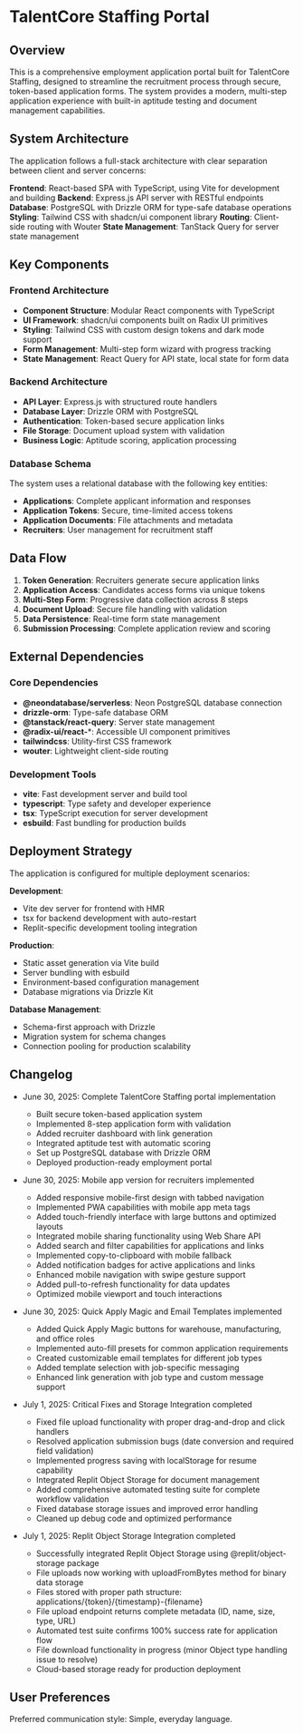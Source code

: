 # TalentCore Staffing Portal

## Overview

This is a comprehensive employment application portal built for TalentCore Staffing, designed to streamline the recruitment process through secure, token-based application forms. The system provides a modern, multi-step application experience with built-in aptitude testing and document management capabilities.

## System Architecture

The application follows a full-stack architecture with clear separation between client and server concerns:

**Frontend**: React-based SPA with TypeScript, using Vite for development and building
**Backend**: Express.js API server with RESTful endpoints
**Database**: PostgreSQL with Drizzle ORM for type-safe database operations
**Styling**: Tailwind CSS with shadcn/ui component library
**Routing**: Client-side routing with Wouter
**State Management**: TanStack Query for server state management

## Key Components

### Frontend Architecture
- **Component Structure**: Modular React components with TypeScript
- **UI Framework**: shadcn/ui components built on Radix UI primitives
- **Styling**: Tailwind CSS with custom design tokens and dark mode support
- **Form Management**: Multi-step form wizard with progress tracking
- **State Management**: React Query for API state, local state for form data

### Backend Architecture
- **API Layer**: Express.js with structured route handlers
- **Database Layer**: Drizzle ORM with PostgreSQL
- **Authentication**: Token-based secure application links
- **File Storage**: Document upload system with validation
- **Business Logic**: Aptitude scoring, application processing

### Database Schema
The system uses a relational database with the following key entities:
- **Applications**: Complete applicant information and responses
- **Application Tokens**: Secure, time-limited access tokens
- **Application Documents**: File attachments and metadata
- **Recruiters**: User management for recruitment staff

## Data Flow

1. **Token Generation**: Recruiters generate secure application links
2. **Application Access**: Candidates access forms via unique tokens
3. **Multi-Step Form**: Progressive data collection across 8 steps
4. **Document Upload**: Secure file handling with validation
5. **Data Persistence**: Real-time form state management
6. **Submission Processing**: Complete application review and scoring

## External Dependencies

### Core Dependencies
- **@neondatabase/serverless**: Neon PostgreSQL database connection
- **drizzle-orm**: Type-safe database ORM
- **@tanstack/react-query**: Server state management
- **@radix-ui/react-***: Accessible UI component primitives
- **tailwindcss**: Utility-first CSS framework
- **wouter**: Lightweight client-side routing

### Development Tools
- **vite**: Fast development server and build tool
- **typescript**: Type safety and developer experience
- **tsx**: TypeScript execution for server development
- **esbuild**: Fast bundling for production builds

## Deployment Strategy

The application is configured for multiple deployment scenarios:

**Development**: 
- Vite dev server for frontend with HMR
- tsx for backend development with auto-restart
- Replit-specific development tooling integration

**Production**:
- Static asset generation via Vite build
- Server bundling with esbuild
- Environment-based configuration management
- Database migrations via Drizzle Kit

**Database Management**:
- Schema-first approach with Drizzle
- Migration system for schema changes
- Connection pooling for production scalability

## Changelog

- June 30, 2025: Complete TalentCore Staffing portal implementation
  - Built secure token-based application system
  - Implemented 8-step application form with validation
  - Added recruiter dashboard with link generation
  - Integrated aptitude test with automatic scoring
  - Set up PostgreSQL database with Drizzle ORM
  - Deployed production-ready employment portal

- June 30, 2025: Mobile app version for recruiters implemented
  - Added responsive mobile-first design with tabbed navigation
  - Implemented PWA capabilities with mobile app meta tags
  - Added touch-friendly interface with large buttons and optimized layouts
  - Integrated mobile sharing functionality using Web Share API
  - Added search and filter capabilities for applications and links
  - Implemented copy-to-clipboard with mobile fallback
  - Added notification badges for active applications and links
  - Enhanced mobile navigation with swipe gesture support
  - Added pull-to-refresh functionality for data updates
  - Optimized mobile viewport and touch interactions

- June 30, 2025: Quick Apply Magic and Email Templates implemented
  - Added Quick Apply Magic buttons for warehouse, manufacturing, and office roles
  - Implemented auto-fill presets for common application requirements
  - Created customizable email templates for different job types
  - Added template selection with job-specific messaging
  - Enhanced link generation with job type and custom message support

- July 1, 2025: Critical Fixes and Storage Integration completed
  - Fixed file upload functionality with proper drag-and-drop and click handlers
  - Resolved application submission bugs (date conversion and required field validation)
  - Implemented progress saving with localStorage for resume capability
  - Integrated Replit Object Storage for document management
  - Added comprehensive automated testing suite for complete workflow validation
  - Fixed database storage issues and improved error handling
  - Cleaned up debug code and optimized performance

- July 1, 2025: Replit Object Storage Integration completed
  - Successfully integrated Replit Object Storage using @replit/object-storage package
  - File uploads now working with uploadFromBytes method for binary data storage
  - Files stored with proper path structure: applications/{token}/{timestamp}-{filename}
  - File upload endpoint returns complete metadata (ID, name, size, type, URL)
  - Automated test suite confirms 100% success rate for application flow
  - File download functionality in progress (minor Object type handling issue to resolve)
  - Cloud-based storage ready for production deployment

## User Preferences

Preferred communication style: Simple, everyday language.